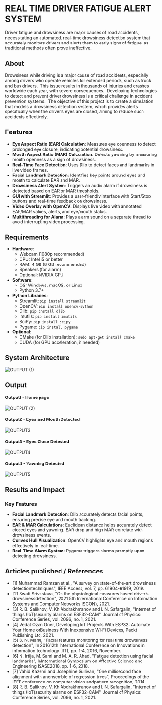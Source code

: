 # REAL TIME DRIVER FATIGUE ALERT SYSTEM
Driver fatigue and drowsiness are major causes of road accidents, necessitating an automated, real-time drowsiness detection system that accurately monitors drivers and alerts them to early signs of fatigue, as traditional methods often prove ineffective.
## About
Drowsiness while driving is a major cause of road accidents, especially among drivers who operate vehicles for extended periods, such as truck and bus drivers. ​
This issue results in thousands of injuries and crashes worldwide each year, with severe consequences. ​
Developing technologies to detect and prevent driver drowsiness is a critical challenge in accident prevention systems. ​
The objective of this project is to create a simulation that models a drowsiness detection system, which provides alerts specifically when the driver’s eyes are closed, aiming to reduce such accidents effectively. 

## Features
- **Eye Aspect Ratio (EAR) Calculation**: Measures eye openness to detect prolonged eye closure, indicating potential drowsiness.
- **Mouth Aspect Ratio (MAR) Calculation**: Detects yawning by measuring mouth openness as a sign of drowsiness.
- **Real-Time Face Detection**: Uses Dlib to detect faces and landmarks in live video frames.
- **Facial Landmark Detection**: Identifies key points around eyes and mouth to calculate EAR and MAR.
- **Drowsiness Alert System**: Triggers an audio alarm if drowsiness is detected based on EAR or MAR thresholds.
- **GUI with Streamlit**: Provides a user-friendly interface with Start/Stop buttons and real-time feedback on drowsiness.
- **Video Overlay with OpenCV**: Displays live video with annotated EAR/MAR values, alerts, and eye/mouth status.
- **Multithreading for Alarm**: Plays alarm sound on a separate thread to avoid interrupting video processing.


## Requirements
- **Hardware**:
  - Webcam (1080p recommended)
  - CPU: Intel i5 or better
  - RAM: 4 GB (8 GB recommended)
  - Speakers (for alarm)
  - Optional: NVIDIA GPU
- **Software**:
  - OS: Windows, macOS, or Linux
  - Python 3.7+
- **Python Libraries**:
  - Streamlit: `pip install streamlit`
  - OpenCV: `pip install opencv-python`
  - Dlib: `pip install dlib`
  - Imutils: `pip install imutils`
  - SciPy: `pip install scipy`
  - Pygame: `pip install pygame`
- **Optional**:
  - CMake (for Dlib installation): `sudo apt-get install cmake`
  - CUDA (for GPU acceleration, if needed)


## System Architecture
![OUTPUT (1)](https://github.com/user-attachments/assets/7547af29-e89a-4495-bbe3-35059018548c)


## Output

<!--Embed the Output picture at respective places as shown below as shown below-->
#### Output1 - Home page
![OUTPUT (2)](https://github.com/user-attachments/assets/b818004d-8004-403b-8639-2870e5096f64)


#### Output2 - Eyes and Mouth Detected
![OUTPUT3](https://github.com/user-attachments/assets/516f49e9-5343-4caf-9ce5-01d1557cbf9c)


#### Output3 - Eyes Close Detected
![OUTPUT4](https://github.com/user-attachments/assets/33b7655a-e7c0-4476-8291-31e7ab844d88)


#### Output4 - Yawning Detected
![OUTPUT5](https://github.com/user-attachments/assets/b3c91ed3-cd91-4566-a14a-3b963e863ba6)


## Results and Impact
### Key Features

- **Facial Landmark Detection**: Dlib accurately detects facial points, ensuring precise eye and mouth tracking.
- **EAR & MAR Calculations**: Euclidean distance helps accurately detect closed eyes and yawning. EAR drop and high MAR correlate with drowsiness events.
- **Convex Hull Visualization**: OpenCV highlights eye and mouth regions effectively in real-time.
- **Real-Time Alarm System**: Pygame triggers alarms promptly upon detecting drowsiness.
## Articles published / References

- [1] Muhammad Ramzan et al., "A survey on state-of-the-art drowsiness detectiontechniques", IEEE Access, vol. 7, pp. 61904-61919, 2019.<br>
- [2] Swati Srivastava, "On the physiological measures based driver’s drowsinessdetection", 2021 5th International Conference on Information Systems and Computer Networks(ISCON), 2021.<br>
- [3] R. B. Salikhov, V. Kh Abdrakhmanov and I. N. Safargalin, "Internet of things (IoT)security alarms on ESP32-CAM", Journal of Physics: Conference Series, vol. 2096, no. 1, 2021.<br>
- [4] Vedat Ozan Oner, Developing IoT Projects With ESP32: Automate Your Home orBusiness With Inexpensive Wi-Fi Devices, Packt Publishing Ltd, 2021.<br>
- [5] B. N. Manu, "Facial features monitoring for real time drowsiness detection", In 201612th International Conference on Innovations in information technology (IIT), pp. 1-4, 2016, November.<br>
- [6] N. Irtija, M. Sami and M. A. R. Ahad, "Fatigue detection using facial landmarks", InInternational Symposium on Affective Science and Engineering ISASE2018, pp. 1-6, 2018.<br>
- [7] Vahid Kazemi and Josephine Sullivan, "One millisecond face alignment with anensemble of regression trees", Proceedings of the IEEE conference on computer vision andpattern recognition, 2014.<br>
- [8] R. B. Salikhov, V. Kh Abdrakhmanov and I. N. Safargalin, "Internet of things (IoT)security alarms on ESP32-CAM", Journal of Physics: Conference Series, vol. 2096, no. 1, 2021.
